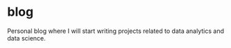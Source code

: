 # blog
Personal blog where I will start writing projects related to data analytics and data science.
